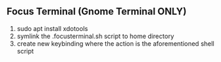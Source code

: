 ## Focus Terminal (Gnome Terminal ONLY)
1. sudo apt install xdotools
2. symlink the .focusterminal.sh script to home directory
3. create new keybinding where the action is the aforementioned shell script
